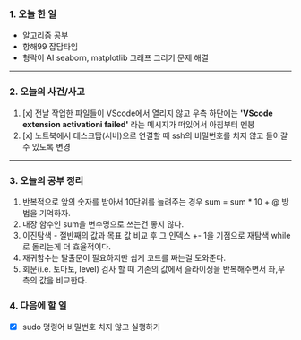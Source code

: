 ### 1. 오늘 한 일
- 알고리즘 공부
- 항해99 잡담타임
- 형락이 AI seaborn, matplotlib 그래프 그리기 문제 해결
---
### 2. 오늘의 사건/사고
1. [x] 전날 작업한 파일들이 VScode에서 열리지 않고 우측 하단에는 **'VScode extension activationi failed'** 라는 메시지가 떠있어서 아침부터 멘붕<br>
2. [x] 노트북에서 데스크탑(서버)으로 연결할 때 ssh의 비밀번호를 치지 않고 들어갈 수 있도록 변경 <br>
---
### 3. 오늘의 공부 정리
1. 반복적으로 앞의 숫자를 받아서 10단위를 늘려주는 경우 sum = sum * 10 + @ 방법을 기억하자.
1. 내장 함수인 sum을 변수명으로 쓰는건 좋지 않다.
1. 이진탐색 - 절반째의 값과 목표 값 비교 후 그 인덱스 +- 1을 기점으로 재탐색 
while로 돌리는게 더 효율적이다.
1. 재귀함수는 탈출문이 필요하지만 쉽게 코드를 짜는걸 도와준다.
1. 회문(i.e. 토마토, level) 검사 할 때 기존의 값에서 슬라이싱을 반복해주면서 좌,우 측의 값을 비교한다.
### 4. 다음에 할 일
- [x] sudo 명령어 비밀번호 치지 않고 실행하기
